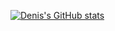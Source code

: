 [![Denis's GitHub stats](https://github-readme-stats.vercel.app/api?username=denismerigoux&show_icons=true)](https://github.com/anuraghazra/github-readme-stats)


<!--
**denismerigoux/denismerigoux** is a ✨ _special_ ✨ repository because its `README.md` (this file) appears on your GitHub profile.

Here are some ideas to get you started:

- 🔭 I’m currently working on ...
- 🌱 I’m currently learning ...
- 👯 I’m looking to collaborate on ...
- 🤔 I’m looking for help with ...
- 💬 Ask me about ...
- 📫 How to reach me: ...
- 😄 Pronouns: ...
- ⚡ Fun fact: ...
-->
